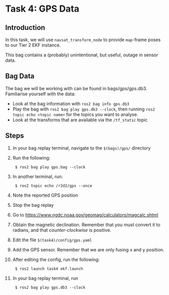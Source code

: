 # Task 4: GPS Data

## Introduction

In this task, we will use `navsat_transform_node` to provide `map`-frame poses to our Tier 2 EKF instance.

This bag contains a (probably) unintentional, but useful, outage in sensor data.

## Bag Data

The bag we will be working with can be found in bags/gps/gps.db3. Familiarise yourself with the data:

- Look at the bag information with `ros2 bag info gps.db3`
- Play the bag with `ros2 bag play gps.db3 --clock`, then running `ros2 topic echo <topic name>` for the topics you want to analyse.
- Look at the transforms that are available via the `/tf_static` topic

## Steps

1. In your bag replay terminal, navigate to the `$(bags)/gps/` directory
1. Run the following:

        $ ros2 bag play gps.bag --clock

1. In another terminal, run:

        $ ros2 topic echo /r2d2/gps --once

1. Note the reported GPS position
1. Stop the bag replay
1. Go to https://www.ngdc.noaa.gov/geomag/calculators/magcalc.shtml
1. Obtain the magnetic declination. Remember that you must convert it to radians, and that _counter-clockwise_ is positive.
1. Edit the file `$(task4)/config/gps.yaml`
1. Add the GPS sensor. Remember that we are only fusing x and y position.
1. After editing the config, run the following:

        $ ros2 launch task4 ekf.launch

1. In your bag replay terminal, run

        $ ros2 bag play gps.db3 --clock